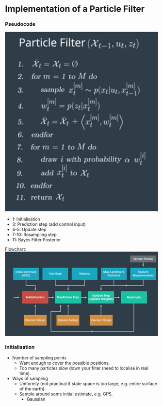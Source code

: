 # Implementation of a Particle Filter

### Pseudocode

![img](../images/14.1.png)

- 1: Initialisation
- 3: Prediction step (add control input)
- 4-5: Update step
- 7-10: Resampling step
- 11: Bayes Filter Posterior

Flowchart:![img](../images/14.2.png)

### Initialisation

- Number of sampling points
  - Want enough to cover the possible positions.
  - Too many particles slow down your filter (need to localise in real time).
- Ways of sampling
  - Uniformly (not practical if state space is too large, e.g. entire surface of the earth).
  - Sample around some initial estimate, e.g. GPS.
    - Gaussian